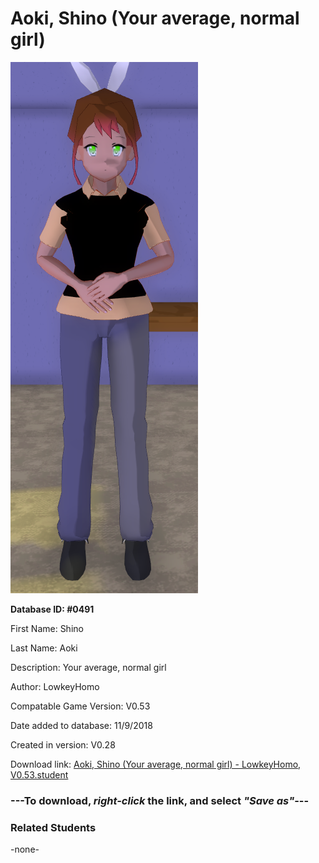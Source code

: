 # Aoki, Shino (Your average, normal girl)

<img src="../../Files/Images/Aoki, Shino (Your average, normal girl).png" title="Aoki, Shino (Your average, normal girl) - LowkeyHomo, V0.53">

**Database ID: #0491**

First Name: Shino

Last Name: Aoki

Description: Your average, normal girl

Author: LowkeyHomo

Compatable Game Version: V0.53

Date added to database: 11/9/2018

Created in version: V0.28

Download link: <a href="https://raw.githubusercontent.com/Arbiter1223/Daigaku-Gurashi-Custom-Students/master/Files/Student%20Files/Aoki%2C%20Shino%20(Your%20average%2C%20normal%20girl)%20-%20LowkeyHomo%2C%20V0.53.student">Aoki, Shino (Your average, normal girl) - LowkeyHomo, V0.53.student</a>

### ---**To download, _right-click_ the link, and select _"Save as"_**---

### Related Students

-none-
